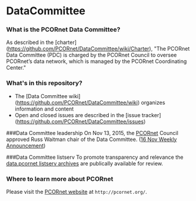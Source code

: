 # DataCommittee

### What is the PCORnet Data Committee?
As described in the [charter] (https://github.com/PCORnet/DataCommittee/wiki/Charter), "The PCORnet Data Committee (PDC) is charged by the PCORnet Council to oversee PCORnet’s data network, which is managed by the PCORnet Coordinating Center."

### What's in this repository?
- The [Data Committee wiki] (https://github.com/PCORnet/DataCommittee/wiki) organizes information and content  
- Open and closed issues are described in the [issue tracker] (https://github.com/PCORnet/DataCommittee/issues)  

###Data Committee leadership
On Nov 13, 2015, the [PCORnet](http://www.pcornet.org/) Council approved Russ Waitman chair of the Data Committee. ([16 Nov Weekly Announcement](https://pcornet.imeetcentral.com/pcornetmain/blogentry/42989652/))

###Data Committee listserv
To promote transparency and relevance the [data.pcornet listserv archives](http://listserv.kumc.edu/pipermail/data.pcornet/) are publically available for review.

### Where to learn more about PCORnet
Please visit the [PCORnet website](http://pcornet.org/) at `http://pcornet.org/`.
